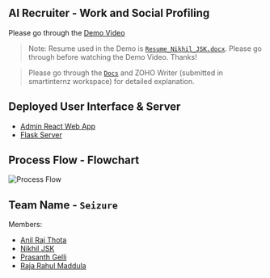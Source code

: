 ## AI Recruiter - Work and Social Profiling

Please go through the [Demo Video](https://youtu.be/rHH9eQrengU)

> Note: Resume used in the Demo is [`Resume_Nikhil_JSK.docx`](https://github.com/SmartPracticeschool/SBSPS-Challenge-1658-AI-Recruiter---Social-and-Work-Profiling-and-Report-with-supporting-evidence/blob/master/Integration/Resume_Nikhil_JSK.docx). Please go through before watching the Demo Video. Thanks!

> Please go through the [`Docs`](https://github.com/SmartPracticeschool/SBSPS-Challenge-1658-AI-Recruiter---Social-and-Work-Profiling-and-Report-with-supporting-evidence/blob/master/Docs) and ZOHO Writer (submitted in smartinternz workspace) for detailed explanation. 

## Deployed User Interface & Server
* [Admin React Web App](http://159.122.183.98:32300/home)
* [Flask Server](http://184.172.233.206:32075)

## Process Flow - Flowchart
![Process Flow](https://i.ibb.co/QKt07Xm/flow-2.png)


## Team Name - `Seizure`
Members:
* [Anil Raj Thota](https://github.com/AnilRaj27)
* [Nikhil JSK](https://github.com/nikhiljsk)
* [Prasanth Gelli](https://github.com/prasanthgelli)
* [Raja Rahul Maddula](https://github.com/rajarahul12)
